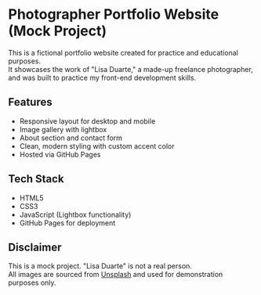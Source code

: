 # Photographer Portfolio Website (Mock Project)

This is a fictional portfolio website created for practice and educational purposes.  
It showcases the work of "Lisa Duarte," a made-up freelance photographer, and was built to practice my front-end development skills.

## Features
- Responsive layout for desktop and mobile
- Image gallery with lightbox
- About section and contact form
- Clean, modern styling with custom accent color
- Hosted via GitHub Pages

## Tech Stack
- HTML5
- CSS3
- JavaScript (Lightbox functionality)
- GitHub Pages for deployment

## Disclaimer
This is a mock project. "Lisa Duarte" is not a real person.  
All images are sourced from [Unsplash](https://unsplash.com) and used for demonstration purposes only.
